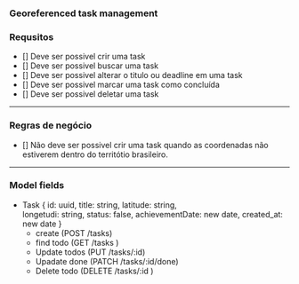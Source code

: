 ### Georeferenced task management


### Requsitos

- [] Deve ser possivel crir uma task
- [] Deve ser possivel buscar uma task
- [] Deve ser possivel alterar o titulo ou deadline em uma task
- [] Deve ser possivel marcar uma task como concluída
- [] Deve ser possivel deletar uma task

---

### Regras de negócio

- [] Não deve ser possivel crir uma task quando as coordenadas não estiverem dentro do territótio brasileiro.

---

### Model fields

- Task { 
    id: uuid,
    title: string, 
    latitude: string,  
    longetudi: string,
    status: false, 
    achievementDate: new date, 
    created_at: new date 
    }
    - create (POST /tasks)
    - find todo (GET /tasks )
    - Update todos (PUT /tasks/:id)
    - Upadate done (PATCH /tasks/:id/done)
    - Delete todo (DELETE /tasks/:id )